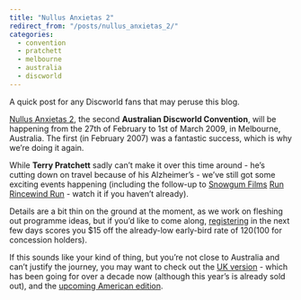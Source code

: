 ```yaml
---
title: "Nullus Anxietas 2"
redirect_from: "/posts/nullus_anxietas_2/"
categories:
  - convention
  - pratchett
  - melbourne
  - australia
  - discworld
---
```

A quick post for any Discworld fans that may peruse this blog.

[Nullus Anxietas 2](http://ausdwcon.org), the second **Australian
Discworld Convention**, will be happening from the 27th of February to
1st of March 2009, in Melbourne, Australia. The first (in February 2007)
was a fantastic success, which is why we’re doing it again.

While **Terry Pratchett** sadly can’t make it over this time around -
he’s cutting down on travel because of his Alzheimer’s - we’ve still got
some exciting events happening (including the follow-up to [Snowgum
Films](http://snowgumfilms.com/') [Run Rincewind
Run](http://snowgumfilms.com/runrincewindrun/) - watch it if you haven’t
already).

Details are a bit thin on the ground at the moment, as we work on
fleshing out programme ideas, but if you’d like to come along,
[registering](http://ausdwcon.org/memberships/new) in the next few days
scores you $15 off the already-low early-bird rate of $120 ($100 for
concession holders).

If this sounds like your kind of thing, but you’re not close to
Australia and can’t justify the journey, you may want to check out the
[UK version](http://dwcon.org) - which has been going for over a decade
now (although this year’s is already sold out), and the [upcoming
American edition](http://nadwcon.org/).
